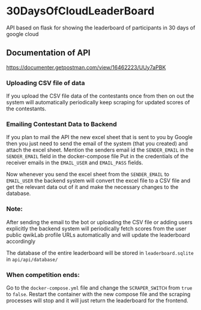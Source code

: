 # 30DaysOfCloudLeaderBoard

API based on flask for showing the leaderboard of participants in 30 days of google cloud

## Documentation of API
https://documenter.getpostman.com/view/16462223/UUy7aPBK

### Uploading CSV file of data
If you upload the CSV file data of the contestants once from then on out the system will automatically periodically keep scraping for updated scores of the contestants.<br>

### Emailing Contestant Data to Backend
If you plan to mail the API the new excel sheet that is sent to you by Google then you just need to send the email of the system (that you created) and attach the excel sheet. 
Mention the senders email id the ```SENDER_EMAIL``` in the ```SENDER_EMAIL``` field in the docker-compose file
Put in the credentials of the receiver emails in the ```EMAIL_USER``` and ```EMAIL_PASS``` fields. 

Now whenever you send the excel sheet from the ```SENDER_EMAIL``` to ```EMAIL_USER``` the backend system will convert the excel file to a CSV file and get the relevant data out of it and make the necessary changes to the database.

### Note: 
After sending the email to the bot or uploading the CSV file or adding users explicitly the backend system will periodically fetch scores from the user public qwikLab profile URLs automatically and will update the leaderboard accordingly


The database of the entire leaderboard will be stored in ```leaderboard.sqlite``` in ```api/api/database/```

### When competition ends:
Go to the ```docker-compose.yml``` file and change the ```SCRAPER_SWITCH``` from ```true``` to ```false```. Restart the container with the new compose file and the scraping processes will stop and it will just return the leaderboard for the frontend.
